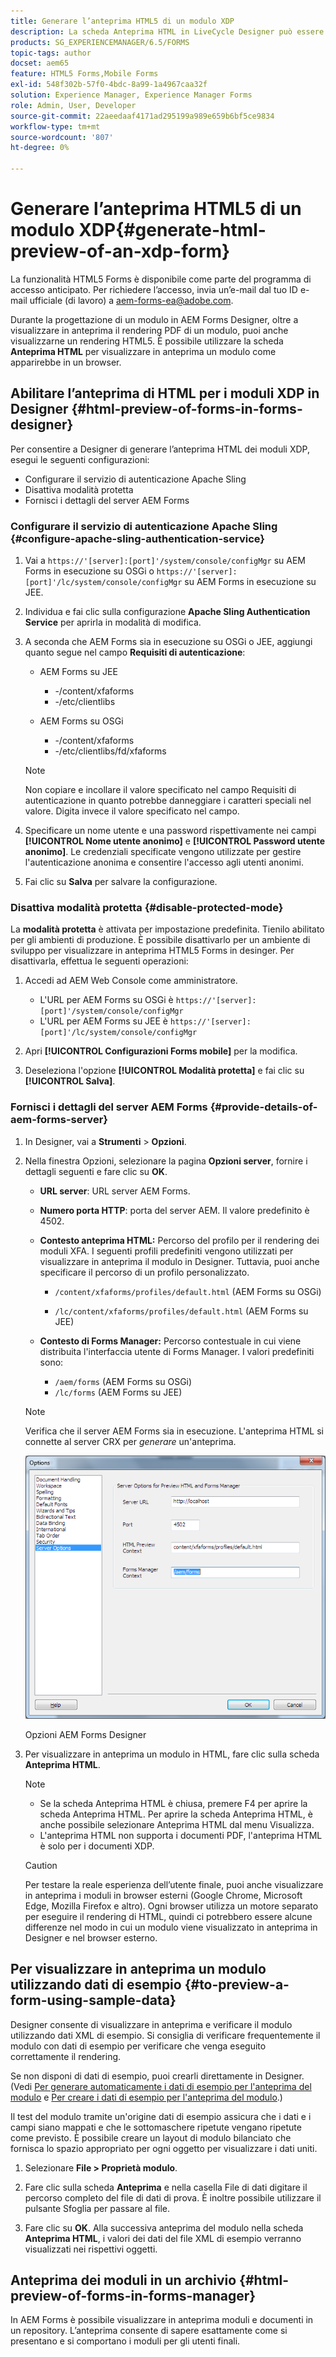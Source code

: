 ```yaml
---
title: Generare l’anteprima HTML5 di un modulo XDP
description: La scheda Anteprima HTML in LiveCycle Designer può essere utilizzata per visualizzare in anteprima i moduli così come vengono visualizzati in un browser.
products: SG_EXPERIENCEMANAGER/6.5/FORMS
topic-tags: author
docset: aem65
feature: HTML5 Forms,Mobile Forms
exl-id: 548f302b-57f0-4bdc-8a99-1a4967caa32f
solution: Experience Manager, Experience Manager Forms
role: Admin, User, Developer
source-git-commit: 22aeedaaf4171ad295199a989e659b6bf5ce9834
workflow-type: tm+mt
source-wordcount: '807'
ht-degree: 0%

---
```


# Generare l’anteprima HTML5 di un modulo XDP{#generate-html-preview-of-an-xdp-form}

<span class="preview"> La funzionalità HTML5 Forms è disponibile come parte del programma di accesso anticipato. Per richiedere l’accesso, invia un’e-mail dal tuo ID e-mail ufficiale (di lavoro) a aem-forms-ea@adobe.com.
</span>

Durante la progettazione di un modulo in AEM Forms Designer, oltre a visualizzare in anteprima il rendering PDF di un modulo, puoi anche visualizzarne un rendering HTML5. È possibile utilizzare la scheda **Anteprima HTML** per visualizzare in anteprima un modulo come apparirebbe in un browser.

## Abilitare l’anteprima di HTML per i moduli XDP in Designer {#html-preview-of-forms-in-forms-designer}

Per consentire a Designer di generare l’anteprima HTML dei moduli XDP, esegui le seguenti configurazioni:

* Configurare il servizio di autenticazione Apache Sling
* Disattiva modalità protetta
* Fornisci i dettagli del server AEM Forms

### Configurare il servizio di autenticazione Apache Sling {#configure-apache-sling-authentication-service}

1. Vai a `https://'[server]:[port]'/system/console/configMgr` su AEM Forms in esecuzione su OSGi o
   `https://'[server]:[port]'/lc/system/console/configMgr` su AEM Forms in esecuzione su JEE.
1. Individua e fai clic sulla configurazione **Apache Sling Authentication Service** per aprirla in modalità di modifica.

1. A seconda che AEM Forms sia in esecuzione su OSGi o JEE, aggiungi quanto segue nel campo **Requisiti di autenticazione**:

   * AEM Forms su JEE

      * -/content/xfaforms
      * -/etc/clientlibs

   * AEM Forms su OSGi

      * -/content/xfaforms
      * -/etc/clientlibs/fd/xfaforms

   >[!NOTE]
   >
   >Non copiare e incollare il valore specificato nel campo Requisiti di autenticazione in quanto potrebbe danneggiare i caratteri speciali nel valore. Digita invece il valore specificato nel campo.

1. Specificare un nome utente e una password rispettivamente nei campi **[!UICONTROL Nome utente anonimo]** e **[!UICONTROL Password utente anonimo]**. Le credenziali specificate vengono utilizzate per gestire l&#39;autenticazione anonima e consentire l&#39;accesso agli utenti anonimi.
1. Fai clic su **Salva** per salvare la configurazione.

### Disattiva modalità protetta {#disable-protected-mode}

La **modalità protetta** è attivata per impostazione predefinita. Tienilo abilitato per gli ambienti di produzione. È possibile disattivarlo per un ambiente di sviluppo per visualizzare in anteprima HTML5 Forms in desinger. Per disattivarla, effettua le seguenti operazioni:

1. Accedi ad AEM Web Console come amministratore.

   * L&#39;URL per AEM Forms su OSGi è `https://'[server]:[port]'/system/console/configMgr`
   * L&#39;URL per AEM Forms su JEE è `https://'[server]:[port]'/lc/system/console/configMgr`

1. Apri **[!UICONTROL Configurazioni Forms mobile]** per la modifica.
1. Deseleziona l&#39;opzione **[!UICONTROL Modalità protetta]** e fai clic su **[!UICONTROL Salva]**.

### Fornisci i dettagli del server AEM Forms {#provide-details-of-aem-forms-server}

1. In Designer, vai a **Strumenti** > **Opzioni**.
1. Nella finestra Opzioni, selezionare la pagina **Opzioni server**, fornire i dettagli seguenti e fare clic su **OK**.

   * **URL server**: URL server AEM Forms.

   * **Numero porta HTTP**: porta del server AEM. Il valore predefinito è 4502.
   * **Contesto anteprima HTML:** Percorso del profilo per il rendering dei moduli XFA. I seguenti profili predefiniti vengono utilizzati per visualizzare in anteprima il modulo in Designer. Tuttavia, puoi anche specificare il percorso di un profilo personalizzato.

      * `/content/xfaforms/profiles/default.html` (AEM Forms su OSGi)

      * `/lc/content/xfaforms/profiles/default.html` (AEM Forms su JEE)

   * **Contesto di Forms Manager:** Percorso contestuale in cui viene distribuita l&#39;interfaccia utente di Forms Manager. I valori predefiniti sono:

      * `/aem/forms` (AEM Forms su OSGi)
      * `/lc/forms` (AEM Forms su JEE)

   >[!NOTE]
   >
   >Verifica che il server AEM Forms sia in esecuzione. L&#39;anteprima HTML si connette al server CRX per *generare* un&#39;anteprima.

   ![Opzioni AEM Forms Designer &#x200B;](assets/server_options.png)

   Opzioni AEM Forms Designer

1. Per visualizzare in anteprima un modulo in HTML, fare clic sulla scheda **Anteprima HTML**.

   >[!NOTE]
   >
   >
   >
   >
   >    * Se la scheda Anteprima HTML è chiusa, premere F4 per aprire la scheda Anteprima HTML. Per aprire la scheda Anteprima HTML, è anche possibile selezionare Anteprima HTML dal menu Visualizza.
   >    * L&#39;anteprima HTML non supporta i documenti PDF, l&#39;anteprima HTML è solo per i documenti XDP.
   >
   >

   >[!CAUTION]
   >
   >Per testare la reale esperienza dell’utente finale, puoi anche visualizzare in anteprima i moduli in browser esterni (Google Chrome, Microsoft Edge, Mozilla Firefox e altro). Ogni browser utilizza un motore separato per eseguire il rendering di HTML, quindi ci potrebbero essere alcune differenze nel modo in cui un modulo viene visualizzato in anteprima in Designer e nel browser esterno.

## Per visualizzare in anteprima un modulo utilizzando dati di esempio {#to-preview-a-form-using-sample-data}

Designer consente di visualizzare in anteprima e verificare il modulo utilizzando dati XML di esempio. Si consiglia di verificare frequentemente il modulo con dati di esempio per verificare che venga eseguito correttamente il rendering.

Se non disponi di dati di esempio, puoi crearli direttamente in Designer. (Vedi [Per generare automaticamente i dati di esempio per l&#39;anteprima del modulo](https://help.adobe.com/en_US/AEMForms/6.1/DesignerHelp/WS107c29ade9134a2c136ae6f212a1f379c94-8000.2.html#WS92d06802c76abadb-728f46ac129b395660c-7efe.2) e [Per creare i dati di esempio per l&#39;anteprima del modulo](https://help.adobe.com/en_US/AEMForms/6.1/DesignerHelp/WS107c29ade9134a2c136ae6f212a1f379c94-8000.2.html#WS92d06802c76abadb-728f46ac129b395660c-7eff.2).)

Il test del modulo tramite un&#39;origine dati di esempio assicura che i dati e i campi siano mappati e che le sottomaschere ripetute vengano ripetute come previsto. È possibile creare un layout di modulo bilanciato che fornisca lo spazio appropriato per ogni oggetto per visualizzare i dati uniti.

1. Selezionare **File > Proprietà modulo**.

1. Fare clic sulla scheda **Anteprima** e nella casella File di dati digitare il percorso completo del file di dati di prova. È inoltre possibile utilizzare il pulsante Sfoglia per passare al file.

1. Fare clic su **OK**. Alla successiva anteprima del modulo nella scheda **Anteprima HTML**, i valori dei dati del file XML di esempio verranno visualizzati nei rispettivi oggetti.

## Anteprima dei moduli in un archivio {#html-preview-of-forms-in-forms-manager}

In AEM Forms è possibile visualizzare in anteprima moduli e documenti in un repository. L’anteprima consente di sapere esattamente come si presentano e si comportano i moduli per gli utenti finali.
